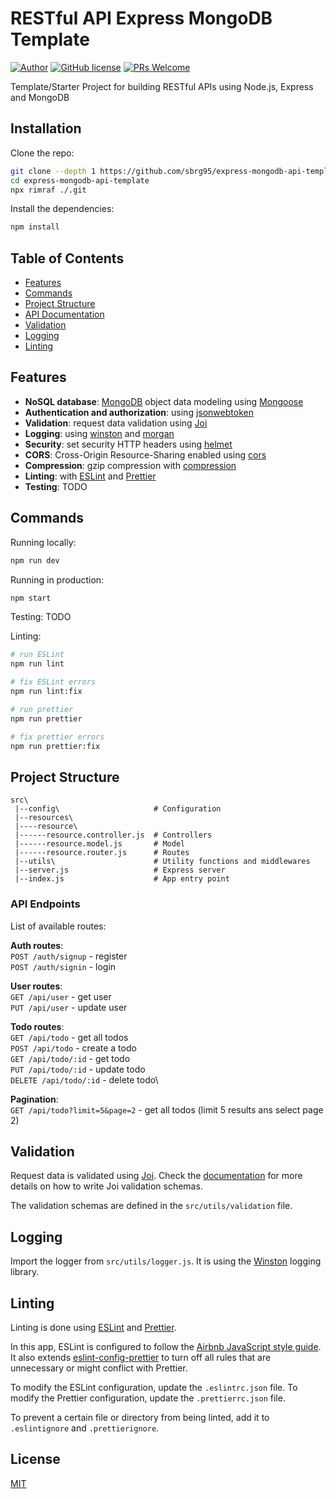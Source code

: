 # RESTful API Express MongoDB Template

[![Author](http://img.shields.io/badge/author-@sbrg95-blue.svg)](https://www.linkedin.com/in/sbrg95/) [![GitHub license](https://img.shields.io/github/license/sbrg95/express-mongodb-api-template)](https://github.com/sbrg95/express-mongodb-api-template/blob/master/LICENSE)
[![PRs Welcome](https://img.shields.io/badge/PRs-welcome-brightgreen.svg?style=flat-square)](http://makeapullrequest.com)

Template/Starter Project for building RESTful APIs using Node.js, Express and MongoDB

## Installation

Clone the repo:

```bash
git clone --depth 1 https://github.com/sbrg95/express-mongodb-api-template.git
cd express-mongodb-api-template
npx rimraf ./.git
```

Install the dependencies:

```bash
npm install
```

## Table of Contents

- [Features](#features)
- [Commands](#commands)
- [Project Structure](#project-structure)
- [API Documentation](#api-documentation)
- [Validation](#validation)
- [Logging](#logging)
- [Linting](#linting)

## Features

- **NoSQL database**: [MongoDB](https://www.mongodb.com) object data modeling using [Mongoose](https://mongoosejs.com)
- **Authentication and authorization**: using [jsonwebtoken](https://www.npmjs.com/package/jsonwebtoken)
- **Validation**: request data validation using [Joi](https://github.com/hapijs/joi)
- **Logging**: using [winston](https://github.com/winstonjs/winston) and [morgan](https://github.com/expressjs/morgan)
- **Security**: set security HTTP headers using [helmet](https://helmetjs.github.io)
- **CORS**: Cross-Origin Resource-Sharing enabled using [cors](https://github.com/expressjs/cors)
- **Compression**: gzip compression with [compression](https://github.com/expressjs/compression)
- **Linting**: with [ESLint](https://eslint.org) and [Prettier](https://prettier.io)
- **Testing**: TODO

## Commands

Running locally:

```bash
npm run dev
```

Running in production:

```bash
npm start
```

Testing: TODO

Linting:

```bash
# run ESLint
npm run lint

# fix ESLint errors
npm run lint:fix

# run prettier
npm run prettier

# fix prettier errors
npm run prettier:fix
```

## Project Structure

```
src\
 |--config\                     # Configuration
 |--resources\
 |----resource\
 |------resource.controller.js  # Controllers
 |------resource.model.js       # Model
 |------resource.router.js      # Routes
 |--utils\                      # Utility functions and middlewares
 |--server.js                   # Express server
 |--index.js                    # App entry point
```

### API Endpoints

List of available routes:

**Auth routes**:\
`POST /auth/signup` - register\
`POST /auth/signin` - login

**User routes**:\
`GET /api/user` - get user\
`PUT /api/user` - update user

**Todo routes**:\
`GET /api/todo` - get all todos\
`POST /api/todo` - create a todo\
`GET /api/todo/:id` - get todo\
`PUT /api/todo/:id` - update todo\
`DELETE /api/todo/:id` - delete todo\

**Pagination**:\
`GET /api/todo?limit=5&page=2` - get all todos (limit 5 results ans select page 2)

## Validation

Request data is validated using [Joi](https://joi.dev/). Check the [documentation](https://joi.dev/api/) for more details on how to write Joi validation schemas.

The validation schemas are defined in the `src/utils/validation` file.

## Logging

Import the logger from `src/utils/logger.js`. It is using the [Winston](https://github.com/winstonjs/winston) logging library.

## Linting

Linting is done using [ESLint](https://eslint.org/) and [Prettier](https://prettier.io).

In this app, ESLint is configured to follow the [Airbnb JavaScript style guide](https://github.com/airbnb/javascript/tree/master/packages/eslint-config-airbnb-base). It also extends [eslint-config-prettier](https://github.com/prettier/eslint-config-prettier) to turn off all rules that are unnecessary or might conflict with Prettier.

To modify the ESLint configuration, update the `.eslintrc.json` file. To modify the Prettier configuration, update the `.prettierrc.json` file.

To prevent a certain file or directory from being linted, add it to `.eslintignore` and `.prettierignore`.

## License

[MIT](LICENSE)
